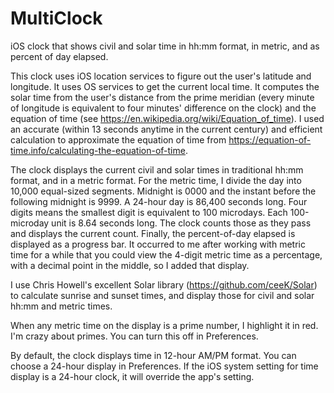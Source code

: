 # MultiClock
iOS clock that shows civil and solar time in hh:mm format, in metric, and as percent of day elapsed.

This clock uses iOS location services to figure out the user's latitude and longitude. It uses OS services to get the current local time. It computes the solar time from the user's distance from the prime meridian (every minute of longitude is equivalent to four minutes' difference on the clock) and the equation of time (see https://en.wikipedia.org/wiki/Equation_of_time). I used an accurate (within 13 seconds anytime in the current century) and efficient calculation to approximate the equation of time from https://equation-of-time.info/calculating-the-equation-of-time.

The clock displays the current civil and solar times in traditional hh:mm format, and in a metric format. For the metric time, I divide the day into 10,000 equal-sized segments. Midnight is 0000 and the instant before the following midnight is 9999. A 24-hour day is 86,400 seconds long. Four digits means the smallest digit is equivalent to 100 microdays. Each 100-microday unit is 8.64 seconds long. The clock counts those as they pass and displays the current count. Finally, the percent-of-day elapsed is displayed as a progress bar. It occurred to me after working with metric time for a while that you could view the 4-digit metric time as a percentage, with a decimal point in the middle, so I added that display.

I use Chris Howell's excellent Solar library (https://github.com/ceeK/Solar) to calculate sunrise and sunset times, and display those for civil and solar hh:mm and metric times.

When any metric time on the display is a prime number, I highlight it in red. I'm crazy about primes. You can turn this off in Preferences.

By default, the clock displays time in 12-hour AM/PM format. You can choose a 24-hour display in Preferences. If the iOS system setting for time display is a 24-hour clock, it will override the app's setting.
